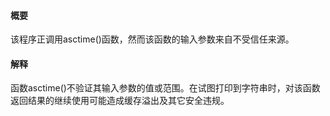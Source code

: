 #### 概要
该程序正调用asctime()函数，然而该函数的输入参数来自不受信任来源。

#### 解释
函数asctime()不验证其输入参数的值或范围。在试图打印到字符串时，对该函数返回结果的继续使用可能造成缓存溢出及其它安全违规。

